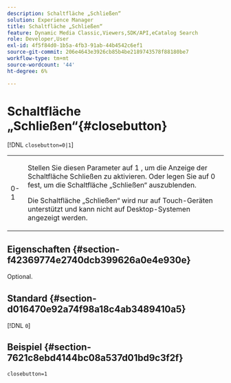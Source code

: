 ```yaml
---
description: Schaltfläche „Schließen“
solution: Experience Manager
title: Schaltfläche „Schließen“
feature: Dynamic Media Classic,Viewers,SDK/API,eCatalog Search
role: Developer,User
exl-id: 4f5f84d0-1b5a-4fb3-91ab-44b4542c6ef1
source-git-commit: 206e4643e3926cb85b4be2189743578f88180be7
workflow-type: tm+mt
source-wordcount: '44'
ht-degree: 6%

---
```


# Schaltfläche „Schließen“{#closebutton}

[!DNL `closebutton=0|1`]

<table id="table_9B98C97485DD4DEB8A6ECBCE8DF6B886"> 
 <tbody> 
  <tr> 
   <td colname="col1"> <p> <span class="codeph"> 0-1 </span> </p> </td> 
   <td colname="col2"> <p>Stellen Sie diesen Parameter auf <span class="codeph"> 1 </span>, um die Anzeige der Schaltfläche Schließen zu aktivieren. Oder legen Sie auf <span class="codeph"> 0 </span> fest, um die Schaltfläche „Schließen“ auszublenden. </p> <p>Die Schaltfläche „Schließen“ wird nur auf Touch-Geräten unterstützt und kann nicht auf Desktop-Systemen angezeigt werden. </p> </td> 
  </tr> 
 </tbody> 
</table>

## Eigenschaften {#section-f42369774e2740dcb399626a0e4e930e}

Optional.

## Standard {#section-d016470e92a74f98a18c4ab3489410a5}

[!DNL `0`]

## Beispiel {#section-7621c8ebd4144bc08a537d01bd9c3f2f}

```
closebutton=1
```
